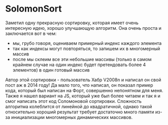 # SolomonSort
Заметил одну прекрасную сортировку, которая имеет очень интересную идею, хорошо улучшающую алгоритм. Она очень проста и заключается вот в чем:
- мы, грубо говоря, оцениваем примерный индекс каждого элемента
- так как индексы могут повторяться, то запишем их в многомерный массив
- после мы склеим все эти небольшие массивы (только в самом крайнем случае на один индекс будет претендовать более 4 элементов) в один готовый массив

Автор этой сортировки - пользователь Хабр V2008n и написал он свой пост аж в 2014 году! Да мало того, что написал, он показал пример кода, который был написан на Форт, совершенно непонятном для меня. Также я нашел
вариант на JS, который уже был более читаем и так я и смог написать этот код Соломоновой сортировки. Сложность алгоритма колеблится от линейной до квадратичной, однако такой относительно хороший результат требует достаточно много памяти из-за инициализации многомерных динамических массивов.

